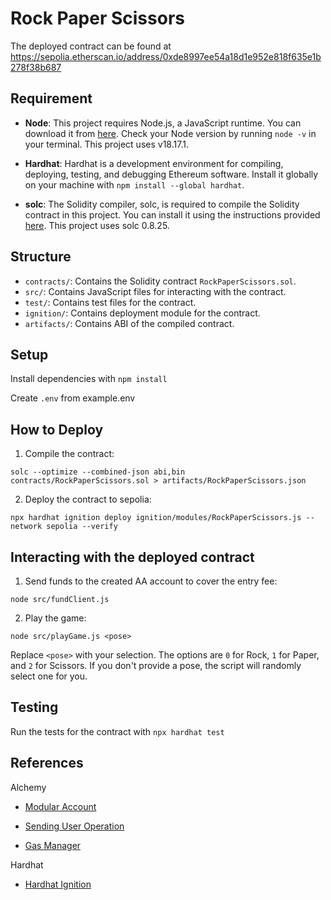 # Rock Paper Scissors

The deployed contract can be found at https://sepolia.etherscan.io/address/0xde8997ee54a18d1e952e818f635e1b278f38b687

## Requirement

- **Node**: This project requires Node.js, a JavaScript runtime. You can download it from [here](https://nodejs.org/). Check your Node version by running `node -v` in your terminal. This project uses v18.17.1.

- **Hardhat**: Hardhat is a development environment for compiling, deploying, testing, and debugging Ethereum software. Install it globally on your machine with `npm install --global hardhat`.

- **solc**: The Solidity compiler, solc, is required to compile the Solidity contract in this project. You can install it using the instructions provided [here](https://docs.soliditylang.org/en/latest/installing-solidity.html). This project uses solc 0.8.25.

## Structure
- `contracts/`: Contains the Solidity contract `RockPaperScissors.sol`.
- `src/`: Contains JavaScript files for interacting with the contract.
- `test/`: Contains test files for the contract.
- `ignition/`: Contains deployment module for the contract.
- `artifacts/`: Contains ABI of the compiled contract.

## Setup
Install dependencies with `npm install`

Create `.env` from example.env

## How to Deploy
1. Compile the contract:
```
solc --optimize --combined-json abi,bin contracts/RockPaperScissors.sol > artifacts/RockPaperScissors.json
```
2. Deploy the contract to sepolia:
```
npx hardhat ignition deploy ignition/modules/RockPaperScissors.js --network sepolia --verify
```

## Interacting with the deployed contract
1. Send funds to the created AA account to cover the entry fee:
```
node src/fundClient.js
```

2. Play the game:
```
node src/playGame.js <pose>
```
Replace `<pose>` with your selection. The options are `0` for Rock, `1` for Paper, and `2` for Scissors. If you don't provide a pose, the script will randomly select one for you.

## Testing
Run the tests for the contract with `npx hardhat test`

## References
Alchemy

- [Modular Account](https://accountkit.alchemy.com/smart-accounts/modular-account/)

- [Sending User Operation](https://accountkit.alchemy.com/using-smart-accounts/send-user-operations.html)

- [Gas Manager](https://accountkit.alchemy.com/using-smart-accounts/sponsoring-gas/gas-manager.html#how-to-sponsor-gas)

Hardhat

- [Hardhat Ignition](https://hardhat.org/hardhat-runner/docs/guides/deploying)